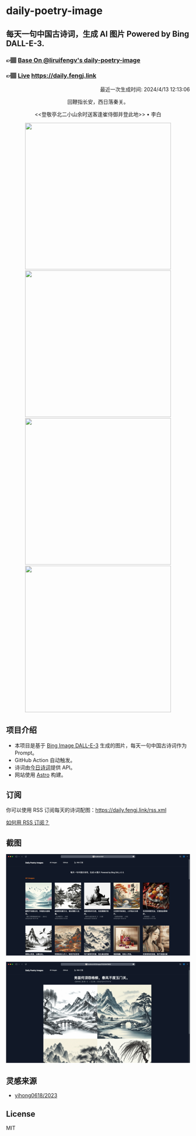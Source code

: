 
# daily-poetry-image

## 每天一句中国古诗词，生成 AI 图片 Powered by Bing DALL-E-3.

### 👉🏽 [Base On @liruifengv's daily-poetry-image](https://github.com/liruifengv/daily-poetry-image)

### 👉🏽 [Live](https://daily.fengj.link) https://daily.fengj.link

<p align="right">
  最近一次生成时间: 2024/4/13 12:13:06
</p>
<p align="center">
回鞭指长安，西日落秦关。
</p>
<p align="center">
<<登敬亭北二小山余时送客逢崔侍御并登此地>> • 李白
</p>
<p align="center">
<img src="https://tse2.mm.bing.net/th/id/OIG4.6W8EIZiJZntNQI1Xt9sy" height="400" width="400" />
<img src="https://tse2.mm.bing.net/th/id/OIG4.5fiR78r27i.caUGWQEn6" height="400" width="400" />
<img src="https://tse3.mm.bing.net/th/id/OIG4.Ae.kJuGZSHdSc6GxGGp0" height="400" width="400" />
<img src="https://tse2.mm.bing.net/th/id/OIG4.VnfFGRtRAyDTUbyNdBh9" height="400" width="400" />
</p>

## 项目介绍

-   本项目是基于 [Bing Image DALL-E-3](https://www.bing.com/images/create) 生成的图片，每天一句中国古诗词作为 Prompt。
-   GitHub Action 自动触发。
-   诗词由[今日诗词](https://www.jinrishici.com/)提供 API。
-   网站使用 [Astro](https://astro.build) 构建。

## 订阅

你可以使用 RSS 订阅每天的诗词配图：https://daily.fengj.link/rss.xml

[如何用 RSS 订阅？](https://zhuanlan.zhihu.com/p/55026716)

## 截图

![图片列表](./screenshots/Snipaste_2023-12-28_21-00-26.png)

![图片详情](./screenshots/Snipaste_2023-12-28_21-00-53.png)

## 灵感来源

-   [yihong0618/2023](https://github.com/yihong0618/2023)

## License

MIT
